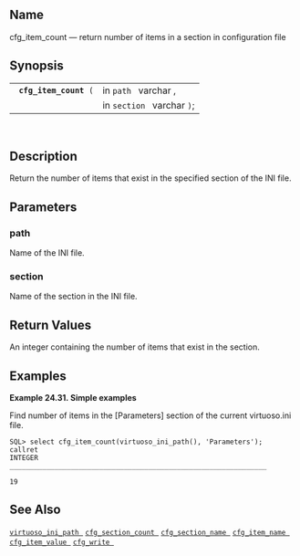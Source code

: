<div>

<div>

</div>

<div>

## Name

cfg_item_count — return number of items in a section in configuration
file

</div>

<div>

## Synopsis

<div>

|                             |                            |
|-----------------------------|----------------------------|
| ` `**`cfg_item_count`**` (` | in `path ` varchar ,       |
|                             | in `section ` varchar `)`; |

<div>

 

</div>

</div>

</div>

<div>

## Description

Return the number of items that exist in the specified section of the
INI file.

</div>

<div>

## Parameters

<div>

### path

Name of the INI file.

</div>

<div>

### section

Name of the section in the INI file.

</div>

</div>

<div>

## Return Values

An <span class="type">integer </span> containing the number of items
that exist in the section.

</div>

<div>

## Examples

<div>

**Example 24.31. Simple examples**

<div>

Find number of items in the \[Parameters\] section of the current
virtuoso.ini file.

``` screen
SQL> select cfg_item_count(virtuoso_ini_path(), 'Parameters');
callret
INTEGER
_______________________________________________________________

19
```

</div>

</div>

  

</div>

<div>

## See Also

<a href="fn_virtuoso_ini_path.html" class="link"
title="virtuoso_ini_path"><code
class="function">virtuoso_ini_path </code></a>
<a href="fn_cfg_section_count.html" class="link"
title="cfg_section_count"><code
class="function">cfg_section_count </code></a>
<a href="fn_cfg_section_name.html" class="link"
title="cfg_section_name"><code
class="function">cfg_section_name </code></a>
<a href="fn_cfg_item_name.html" class="link" title="cfg_item_name"><code
class="function">cfg_item_name </code></a>
<a href="fn_cfg_item_value.html" class="link"
title="cfg_item_value"><code class="function">cfg_item_value </code></a>
<a href="fn_cfg_write.html" class="link" title="cfg_write"><code
class="function">cfg_write </code></a>

</div>

</div>
